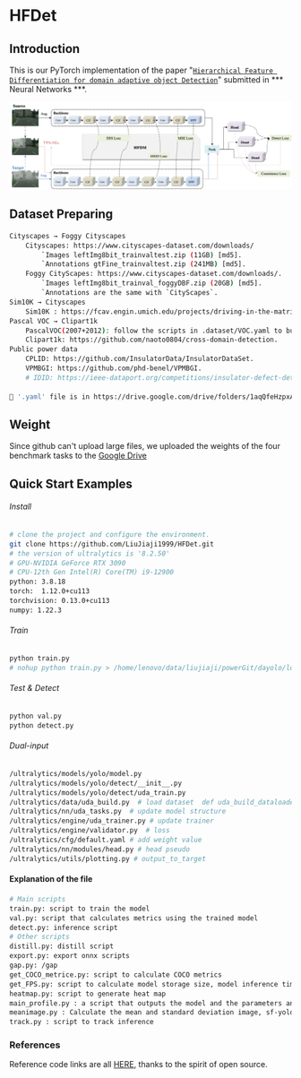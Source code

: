 # HFDet

## Introduction
This is our PyTorch implementation of the paper "[`Hierarchical Feature Differentiation for domain adaptive object Detection`]()" submitted in *** Neural Networks ***.

<div align="center">
    <img src="hfdet.png" width="1000" alt="HFDet">
</div>

## Dataset Preparing
```bash
Cityscapes → Foggy Cityscapes
    Cityscapes: https://www.cityscapes-dataset.com/downloads/
        `Images leftImg8bit_trainvaltest.zip (11GB) [md5].
        `Annotations gtFine_trainvaltest.zip (241MB) [md5].
    Foggy CityScapes: https://www.cityscapes-dataset.com/downloads/. 
        `Images leftImg8bit_trainval_foggyDBF.zip (20GB) [md5]. 
        `Annotations are the same with `CityScapes`. 
Sim10K → Cityscapes
    Sim10K : https://fcav.engin.umich.edu/projects/driving-in-the-matrix
Pascal VOC → Clipart1k
    PascalVOC(2007+2012): follow the scripts in .dataset/VOC.yaml to build VOC datasets.
    Clipart1k: https://github.com/naoto0804/cross-domain-detection.
Public power data 
    CPLID: https://github.com/InsulatorData/InsulatorDataSet.
    VPMBGI: https://github.com/phd-benel/VPMBGI.
    # IDID: https://ieee-dataport.org/competitions/insulator-defect-detection.

🔔 '.yaml' file is in https://drive.google.com/drive/folders/1aqQfeHzpxAiJBeITXhvD-Bw0PZnLeeP0
```

## Weight
Since github can't upload large files, we uploaded the weights of the four benchmark tasks to the [Google Drive](https://drive.google.com/drive/my-drive)

## Quick Start Examples

###### Install
```bash
# clone the project and configure the environment.
git clone https://github.com/LiuJiaji1999/HFDet.git
# the version of ultralytics is '8.2.50'           
# GPU-NVIDIA GeForce RTX 3090 
# CPU-12th Gen Intel(R) Core(TM) i9-12900
python: 3.8.18
torch:  1.12.0+cu113
torchvision: 0.13.0+cu113 
numpy: 1.22.3   
```

###### Train
```bash
python train.py
# nohup python train.py > /home/lenovo/data/liujiaji/powerGit/dayolo/logs/improve/c2f.log 2>&1 & tail -f /home/lenovo/data/liujiaji/powerGit/dayolo/logs/improve/c2f.log
```

###### Test & Detect
```bash
python val.py
python detect.py
```

###### Dual-input
```bash
/ultralytics/models/yolo/model.py
/ultralytics/models/yolo/detect/__init__.py 
/ultralytics/models/yolo/detect/uda_train.py
/ultralytics/data/uda_build.py  # load dataset  def uda_build_dataloader
/ultralytics/nn/uda_tasks.py  # update model structure
/ultralytics/engine/uda_trainer.py # update trainer
/ultralytics/engine/validator.py  # loss
/ultralytics/cfg/default.yaml # add weight value
/ultralytics/nn/modules/head.py # head pseudo
/ultralytics/utils/plotting.py # output_to_target
```


#### Explanation of the file
```bash
# Main scripts
train.py: script to train the model
val.py: script that calculates metrics using the trained model
detect.py: inference script
# Other scripts
distill.py: distill script
export.py: export onnx scripts
gap.py: /gap 
get_COCO_metrice.py: script to calculate COCO metrics
get_FPS.py: script to calculate model storage size, model inference time, FPS
heatmap.py: script to generate heat map
main_profile.py : a script that outputs the model and the parameters and calculations for each layer of the model
meanimage.py : Calculate the mean and standard deviation image, sf-yolo-like.
track.py : script to track inference
```

### References
Reference code links are all [HERE](https://github.com/stars/LiuJiaji1999/lists/reference-da), thanks to the spirit of open source.


